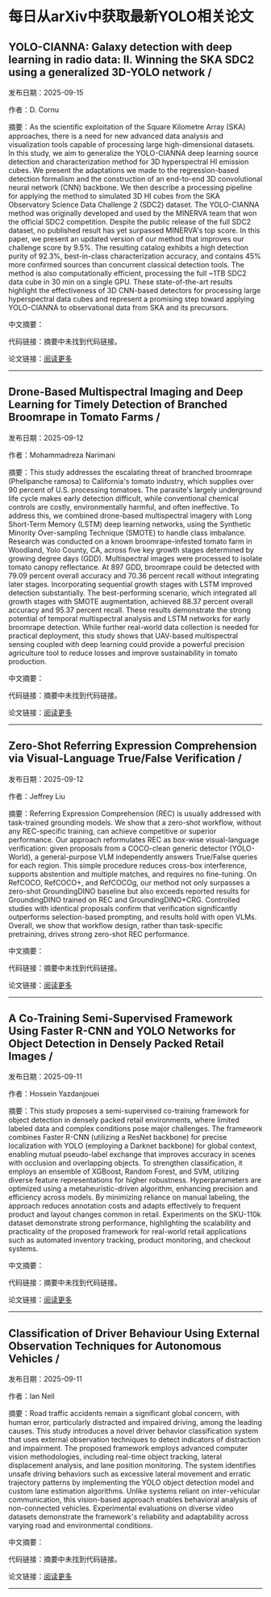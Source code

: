# 每日从arXiv中获取最新YOLO相关论文


## YOLO\-CIANNA: Galaxy detection with deep learning in radio data: II. Winning the SKA SDC2 using a generalized 3D\-YOLO network / 

发布日期：2025-09-15

作者：D. Cornu

摘要：As the scientific exploitation of the Square Kilometre Array \(SKA\) approaches, there is a need for new advanced data analysis and visualization tools capable of processing large high\-dimensional datasets. In this study, we aim to generalize the YOLO\-CIANNA deep learning source detection and characterization method for 3D hyperspectral HI emission cubes. We present the adaptations we made to the regression\-based detection formalism and the construction of an end\-to\-end 3D convolutional neural network \(CNN\) backbone. We then describe a processing pipeline for applying the method to simulated 3D HI cubes from the SKA Observatory Science Data Challenge 2 \(SDC2\) dataset. The YOLO\-CIANNA method was originally developed and used by the MINERVA team that won the official SDC2 competition. Despite the public release of the full SDC2 dataset, no published result has yet surpassed MINERVA's top score. In this paper, we present an updated version of our method that improves our challenge score by 9.5%. The resulting catalog exhibits a high detection purity of 92.3%, best\-in\-class characterization accuracy, and contains 45% more confirmed sources than concurrent classical detection tools. The method is also computationally efficient, processing the full ~1TB SDC2 data cube in 30 min on a single GPU. These state\-of\-the\-art results highlight the effectiveness of 3D CNN\-based detectors for processing large hyperspectral data cubes and represent a promising step toward applying YOLO\-CIANNA to observational data from SKA and its precursors.

中文摘要：


代码链接：摘要中未找到代码链接。

论文链接：[阅读更多](http://arxiv.org/abs/2509.12082v1)

---


## Drone\-Based Multispectral Imaging and Deep Learning for Timely Detection of Branched Broomrape in Tomato Farms / 

发布日期：2025-09-12

作者：Mohammadreza Narimani

摘要：This study addresses the escalating threat of branched broomrape \(Phelipanche ramosa\) to California's tomato industry, which supplies over 90 percent of U.S. processing tomatoes. The parasite's largely underground life cycle makes early detection difficult, while conventional chemical controls are costly, environmentally harmful, and often ineffective. To address this, we combined drone\-based multispectral imagery with Long Short\-Term Memory \(LSTM\) deep learning networks, using the Synthetic Minority Over\-sampling Technique \(SMOTE\) to handle class imbalance. Research was conducted on a known broomrape\-infested tomato farm in Woodland, Yolo County, CA, across five key growth stages determined by growing degree days \(GDD\). Multispectral images were processed to isolate tomato canopy reflectance. At 897 GDD, broomrape could be detected with 79.09 percent overall accuracy and 70.36 percent recall without integrating later stages. Incorporating sequential growth stages with LSTM improved detection substantially. The best\-performing scenario, which integrated all growth stages with SMOTE augmentation, achieved 88.37 percent overall accuracy and 95.37 percent recall. These results demonstrate the strong potential of temporal multispectral analysis and LSTM networks for early broomrape detection. While further real\-world data collection is needed for practical deployment, this study shows that UAV\-based multispectral sensing coupled with deep learning could provide a powerful precision agriculture tool to reduce losses and improve sustainability in tomato production.

中文摘要：


代码链接：摘要中未找到代码链接。

论文链接：[阅读更多](http://arxiv.org/abs/2509.09972v1)

---


## Zero\-Shot Referring Expression Comprehension via Visual\-Language True/False Verification / 

发布日期：2025-09-12

作者：Jeffrey Liu

摘要：Referring Expression Comprehension \(REC\) is usually addressed with task\-trained grounding models. We show that a zero\-shot workflow, without any REC\-specific training, can achieve competitive or superior performance. Our approach reformulates REC as box\-wise visual\-language verification: given proposals from a COCO\-clean generic detector \(YOLO\-World\), a general\-purpose VLM independently answers True/False queries for each region. This simple procedure reduces cross\-box interference, supports abstention and multiple matches, and requires no fine\-tuning. On RefCOCO, RefCOCO\+, and RefCOCOg, our method not only surpasses a zero\-shot GroundingDINO baseline but also exceeds reported results for GroundingDINO trained on REC and GroundingDINO\+CRG. Controlled studies with identical proposals confirm that verification significantly outperforms selection\-based prompting, and results hold with open VLMs. Overall, we show that workflow design, rather than task\-specific pretraining, drives strong zero\-shot REC performance.

中文摘要：


代码链接：摘要中未找到代码链接。

论文链接：[阅读更多](http://arxiv.org/abs/2509.09958v1)

---


## A Co\-Training Semi\-Supervised Framework Using Faster R\-CNN and YOLO Networks for Object Detection in Densely Packed Retail Images / 

发布日期：2025-09-11

作者：Hossein Yazdanjouei

摘要：This study proposes a semi\-supervised co\-training framework for object detection in densely packed retail environments, where limited labeled data and complex conditions pose major challenges. The framework combines Faster R\-CNN \(utilizing a ResNet backbone\) for precise localization with YOLO \(employing a Darknet backbone\) for global context, enabling mutual pseudo\-label exchange that improves accuracy in scenes with occlusion and overlapping objects. To strengthen classification, it employs an ensemble of XGBoost, Random Forest, and SVM, utilizing diverse feature representations for higher robustness. Hyperparameters are optimized using a metaheuristic\-driven algorithm, enhancing precision and efficiency across models. By minimizing reliance on manual labeling, the approach reduces annotation costs and adapts effectively to frequent product and layout changes common in retail. Experiments on the SKU\-110k dataset demonstrate strong performance, highlighting the scalability and practicality of the proposed framework for real\-world retail applications such as automated inventory tracking, product monitoring, and checkout systems.

中文摘要：


代码链接：摘要中未找到代码链接。

论文链接：[阅读更多](http://arxiv.org/abs/2509.09750v1)

---


## Classification of Driver Behaviour Using External Observation Techniques for Autonomous Vehicles / 

发布日期：2025-09-11

作者：Ian Nell

摘要：Road traffic accidents remain a significant global concern, with human error, particularly distracted and impaired driving, among the leading causes. This study introduces a novel driver behavior classification system that uses external observation techniques to detect indicators of distraction and impairment. The proposed framework employs advanced computer vision methodologies, including real\-time object tracking, lateral displacement analysis, and lane position monitoring. The system identifies unsafe driving behaviors such as excessive lateral movement and erratic trajectory patterns by implementing the YOLO object detection model and custom lane estimation algorithms. Unlike systems reliant on inter\-vehicular communication, this vision\-based approach enables behavioral analysis of non\-connected vehicles. Experimental evaluations on diverse video datasets demonstrate the framework's reliability and adaptability across varying road and environmental conditions.

中文摘要：


代码链接：摘要中未找到代码链接。

论文链接：[阅读更多](http://arxiv.org/abs/2509.09349v1)

---

